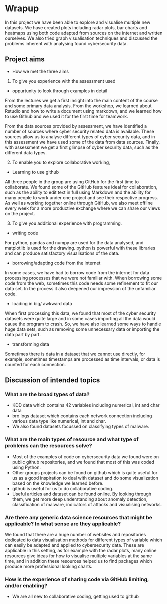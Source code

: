 # Wrapup 

In this project we have been able to explore and visualise multiple new datasets. We have created plots including radar plots, bar charts and heatmaps using both code adapted from sources on the internet and written ourselves. We also tried graph visualisation techniques and discussed the problems inherent with analysing found cybersecurity data.

## Project aims 
* How we met the three aims
1. To give you experience with the assessment used
* oppurtunity to look through examples in detail

From the lectures we get a first insight into the main content of the course and some primary data analysis. From the workshop, we learned about Rstudio and how to write a document using markdown, and we learned how to use Github and we used it for the first time for teamwork.

From the data sources provided by assessment, we have identified a number of sources where cyber security related data is available. These sources allow us to analyse different types of cyber security data, and in this assessment we have used some of the data from data sources. Finally, with assessment we get a first glimpse of cyber security data, such as the different data types.

2. To enable you to explore collaborative working,
* Learning to use github

All three people in the group are using GitHub for the first time to collaborate. We found some of the GitHub features ideal for collaboration, such as the ability to edit text in full using Markdown and the ability for many people to work under one project and see their respective progress. As well as working together online through GitHub, we also meet offline every week for a more productive exchange where we can share our views on the project.

3. To give you additional experience with programming.
* writing code

For python, pandas and numpy are used for the data analysed, and matplotlib is used for the drawing. python is powerful with these libraries and can produce satisfactory visualisations of the data.

* borrowing/adapting code from the internet

In some cases, we have had to borrow code from the internet for data processing processes that we were not familiar with. When borrowing some code from the web, sometimes this code needs some refinement to fit our data set. In the process it also deepened our impression of the unfamiliar code.

* loading in big/ awkward data

When first processing this data, we found that most of the cyber security datasets were quite large and in some cases importing all the data would cause the program to crash. So, we have also learned some ways to handle huge data sets, such as removing some unnecessary data or importing the data part by part.

* transforming data

Sometimes there is data in a dataset that we cannot use directly, for example, sometimes timestamps are processed as time intervals, or data is counted for each connection.

## Discussion of intended topics

### What are the broad types of data?
* KDD data which contains 42 variables including numerical, int and char data
* bro logs dataset which contains each network connection including various data type like numerical, int and char.
* We also found datasets focussed on classifying types of malware.


### What are the main types of resource and what type of problems can the resources solve?

* Most of the examples of code on cybersecurity data we found were on public github repositories, and we found that most of this was coded using Python. 
* Other groups projects can be found on github which is quite useful for us as a good inspiration to deal with dataset and do some visualization based on the knowledge we learned before.
* github is useful for us to do collaborative coding.
* Useful articles and dataset can be found online. By looking through them, we get more deep understanding about anomaly detection, classification of malware, indicators of attacks and visualising networks.  


### Are there any generic data science resources that might be applicable? In what sense are they applicable?
We found that there are a huge number of websites and repositories dedicated to data visualisation methods for different types of variable which can easily be adapted and applied to cybersecurity data. These are applicable in this setting, as for example with the radar plots, many online resources give ideas for how to visualise multiple variables at the same time, and in addition these resources helped us to find packages which produce more professional looking charts.

### How is the experience of sharing code via GitHub limiting, and/or enabling?
* We are all new to collaborative coding, getting used to github
